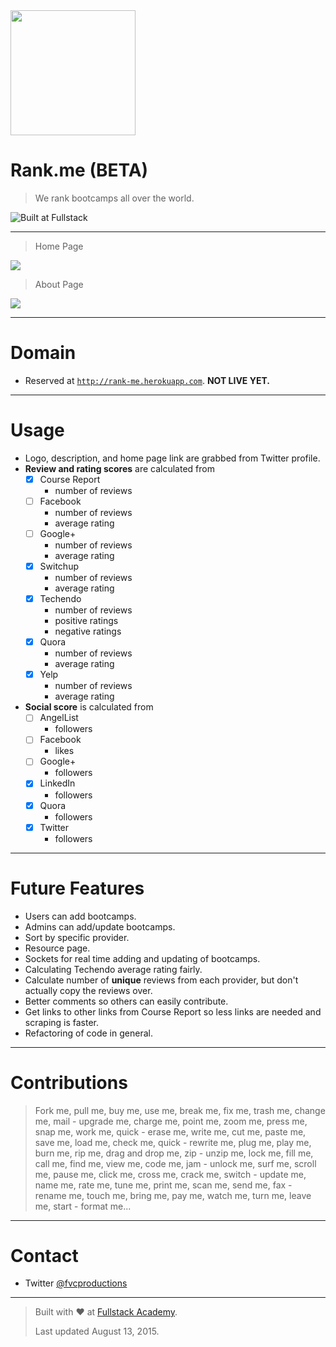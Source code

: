 <img src="https://fvcproductions.files.wordpress.com/2015/08/logo.png" width="200" align="middle">

# Rank.me (**BETA**)

> We rank bootcamps all over the world.

![Built at Fullstack](https://img.shields.io/badge/Built%20at-Fullstack-red.svg?style=flat-square)

---

> Home Page

<img align="middle" src="https://fvcproductions.files.wordpress.com/2015/08/rank-me.png">

> About Page

<img align="middle" src="https://fvcproductions.files.wordpress.com/2015/08/rank-me-about.png">

---

# Domain

- Reserved at <a href="http://rank-me.herokuapp.com" target="_blank">`http://rank-me.herokuapp.com`</a>. **NOT LIVE YET.**

---

# Usage

- Logo, description, and home page link are grabbed from Twitter profile.
- **Review and rating scores** are calculated from
    - [X] Course Report
        - number of reviews
    - [ ] Facebook
        - number of reviews
        - average rating
    - [ ] Google+
        - number of reviews
        - average rating
    - [X] Switchup
        - number of reviews
        - average rating
    - [X] Techendo
        - number of reviews
        - positive ratings
        - negative ratings
    - [X] Quora
        - number of reviews
        - average rating
    - [X] Yelp
        - number of reviews
        - average rating
- **Social score** is calculated from
    - [ ] AngelList
        - followers
    - [ ] Facebook
        - likes
    - [ ] Google+
        - followers
    - [X] LinkedIn
        - followers
    - [X] Quora
        - followers
    - [X] Twitter
        - followers

---

# Future Features

- Users can add bootcamps.
- Admins can add/update bootcamps.
- Sort by specific provider.
- Resource page.
- Sockets for real time adding and updating of bootcamps.
- Calculating Techendo average rating fairly.
- Calculate number of **unique** reviews from each provider, but don't actually copy the reviews over.
- Better comments so others can easily contribute.
- Get links to other links from Course Report so less links are needed and scraping is faster.
- Refactoring of code in general.

---

# Contributions

> Fork me, pull me, buy me, use me, break me, fix me, trash me, change me, mail - upgrade me, charge me, point me, zoom me, press me, snap me, work me, quick - erase me, write me, cut me, paste me, save me, load me, check me, quick - rewrite me, plug me, play me, burn me, rip me, drag and drop me, zip - unzip me, lock me, fill me, call me, find me, view me, code me, jam - unlock me, surf me, scroll me, pause me, click me, cross me, crack me, switch - update me, name me, rate me, tune me, print me, scan me, send me, fax - rename me, touch me, bring me, pay me, watch me, turn me, leave me, start - format me...

---

# Contact

- Twitter <a href="http://twitter.com/fvcproductions" target="_blank">@fvcproductions</a>

---

> Built with ❤️ at [Fullstack Academy](http://fullstackacademy.com "Fullstack Academy").
>
> Last updated August 13, 2015.
